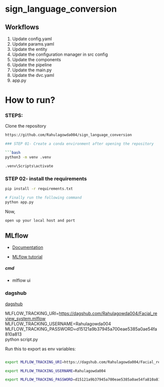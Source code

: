 # sign_language_conversion

## Workflows

1. Update config.yaml
3. Update params.yaml
4. Update the entity
5. Update the configuration manager in src config
6. Update the components
7. Update the pipeline 
8. Update the main.py
9. Update the dvc.yaml
10. app.py

# How to run?
### STEPS:

Clone the repository

```bash
https://github.com/Rahulagowda004/sign_language_conversion

### STEP 01- Create a conda environment after opening the repository

```bash
python3 -m venv .venv
```

```bash
.venv\Scripts\activate
```

### STEP 02- install the requirements
```bash
pip install -r requirements.txt
```

```bash
# Finally run the following command
python app.py
```

Now,
```bash
open up your local host and port
```

## MLflow

- [Documentation](https://mlflow.org/docs/latest/index.html)

- [MLflow tutorial](https://youtu.be/qdcHHrsXA48?si=bD5vDS60akNphkem)

##### cmd
- mlflow ui

### dagshub
[dagshub](https://dagshub.com/)

MLFLOW_TRACKING_URI=https://dagshub.com/Rahulagowda004/Facial_review_system.mlflow \
MLFLOW_TRACKING_USERNAME=Rahulagowda004 \
MLFLOW_TRACKING_PASSWORD=d15121a9b37945a700eae5385a0ae54fa810a813 \
python script.py

Run this to export as env variables:

```bash

export MLFLOW_TRACKING_URI=https://dagshub.com/Rahulagowda004/Facial_review_system.mlflow

export MLFLOW_TRACKING_USERNAME=Rahulagowda004

export MLFLOW_TRACKING_PASSWORD=d15121a9b37945a700eae5385a0ae54fa810a813

```